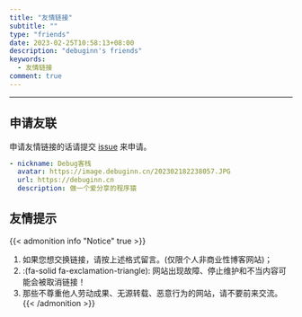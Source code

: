 ```yaml
---
title: "友情链接"
subtitle: ""
type: "friends"
date: 2023-02-25T10:58:13+08:00
description: "debuginn's friends"
keywords: 
  - 友情链接
comment: true
---
```


<!-- When you set data `friends.yml` in `yourProject/data/` directory, it will be automatically loaded here. -->
---
<!-- You can define additional content below for this page. -->
## 申请友联

申请友情链接的话请提交 [issue](https://github.com/debuginn/blog/issues/new?assignees=&labels=friend&template=apply-for-friend-link.md&title=Apply+for+friend+link) 来申请。

```yaml
- nickname: Debug客栈
  avatar: https://image.debuginn.cn/202302182238057.JPG
  url: https://debuginn.cn
  description: 做一个爱分享的程序猿
```

## 友情提示

{{< admonition info "Notice" true >}}
1. 如果您想交换链接，请按上述格式留言。(仅限个人非商业性博客网站)；
2. :(fa-solid fa-exclamation-triangle): 网站出现故障、停止维护和不当内容可能会被取消链接！
3. 那些不尊重他人劳动成果、无源转载、恶意行为的网站，请不要前来交流。
{{< /admonition >}}
